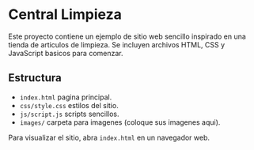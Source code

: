 # Central Limpieza

Este proyecto contiene un ejemplo de sitio web sencillo inspirado en una tienda de articulos de limpieza. Se incluyen archivos HTML, CSS y JavaScript basicos para comenzar.

## Estructura
- `index.html` pagina principal.
- `css/style.css` estilos del sitio.
- `js/script.js` scripts sencillos.
- `images/` carpeta para imagenes (coloque sus imagenes aqui).

Para visualizar el sitio, abra `index.html` en un navegador web.
